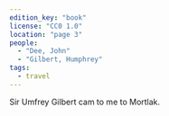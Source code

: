 ```yaml
---
edition_key: "book"
license: "CC0 1.0"
location: "page 3"
people:
  - "Dee, John"
  - "Gilbert, Humphrey"
tags:
  - travel
---
```

Sir Umfrey Gilbert cam to me to Mortlak.
